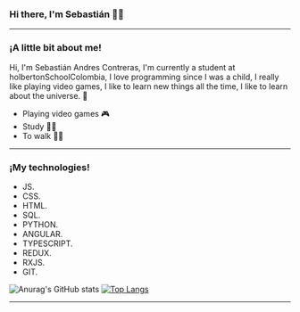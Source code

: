 ### Hi there, I'm Sebastián 👨‍💻
----------------------------------------------------------------------------------------------------------------------------------------------------------------------------------
### ¡A little bit about me!
Hi, I'm Sebastián Andres Contreras, I'm currently a student at holbertonSchoolColombia, I love programming since I was a child, I really like playing video games, I like to learn new things all the time, I like to learn about the universe. 🤯
- Playing video games 🎮 
- Study 🕵‍♀
- To walk 🚶‍♂

----------------------------------------------------------------------------------------------------------------------------------------------------------------------------------
### ¡My technologies!
- JS.
- CSS.
- HTML.
- SQL.
- PYTHON.
- ANGULAR.
- TYPESCRIPT.
- REDUX.
- RXJS.
- GIT.

![Anurag's GitHub stats](https://github-readme-stats.vercel.app/api?username=Sebas15897&theme=dark&show_icons=true)
[![Top Langs](https://github-readme-stats.vercel.app/api/top-langs/?username=anuraghazra&layout=compact)](https://github.com/anuraghazra/github-readme-stats)

-----------------------------------------------------------------------------------------------------------------------------------------------------------------------------------

[twitter]: https://twitter.com/Sebasssssss7
[instagram]: https://www.instagram.com/sbc7._/
[linkedin]: https://www.linkedin.com/in/sebasti%C3%A1n-contreras15897/
